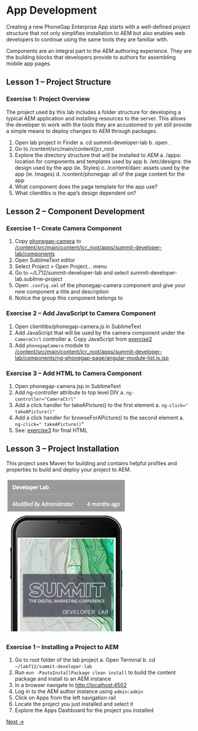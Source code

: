 App Development
=========

Creating a new PhoneGap Enterprise App starts with a well-defined project structure that not only simplifies installation to AEM but also enables web developers to continue using the same tools they are familiar with. 

Components are an integral part to the AEM authoring experience.  They are the building blocks that developers provide to authors for assembling mobile app pages. 

## Lesson 1 – Project Structure

### Exercise 1: Project Overview

The project used by this lab includes a folder structure for developing a typical AEM application and installing resources to the server. This allows the developer to work with the tools they are accustomed to yet still provide a simple means to deploy changes to AEM through packages.

1.  Open lab project in Finder
  a.  cd summit-developer-lab
  b.  open .
2.  Go to  /content/src/main/content/jcr_root 
3.  Explore the directory structure that will be installed to AEM
  a.  /apps: location for components and templates used by app
  b.  /etc/designs: the design used by the app (ie. Styles)
  c.  /content/dam: assets used by the app (ie. Images)
  d.  /content/phonegap: all of the page content for the app
4.  What component does the page template for the app use?
5.  What clientlibs is the app’s design dependent on?

## Lesson 2 – Component Development

### Exercise 1 – Create Camera Component
1.  Copy [phonegap-camera](phonegap-camera) to [/content/src/main/content/jcr_root/apps/summit-developer-lab/components](/content/src/main/content/jcr_root/apps/summit-developer-lab/components)
2.  Open SublimeText editor
3.  Select Project > Open Project… menu
4.  Go to ~/L712/summit-developer-lab and select summit-developer-lab.sublime-project
5.  Open `.config.xml` of the phonegap-camera component and give your new component a title and description
6.  Notice the group this component belongs to

### Exercise 2 – Add JavaScript to Camera Component
1.  Open clientlibs/phonegap-camera.js in SublimeText
2.  Add JavaScript that will be used by the camera component under the `CameraCtrl` controller
  a. Copy JavaScript from [exercise2](exercise2)
3. Add `phonegapCamera` module to [/content/src/main/content/jcr_root/apps/summit-developer-lab/components/ng-phonegap-page/angular-module-list.js.jsp](/content/src/main/content/jcr_root/apps/summit-developer-lab/components/ng-phonegap-page/angular-module-list.js.jsp)

### Exercise 3 – Add HTML to Camera Component
1. Open phonegap-camera.jsp in SublimeText
2. Add ng-controller attribute to top level DIV
  a. `ng-controller="CameraCtrl"`
3. Add a click handler for takeAPicture() to the first <A/> element
  a. `ng-click=" takeAPicture()"`
4. Add a click handler for browseForAPicture() to the second <A/> element
  a. `ng-click=" takeAPicture()”`
5. See: [exercise3](exercise3) for final HTML

## Lesson 3 – Project Installation

This project uses Maven for building and contains helpful profiles and properties to build and deploy your project to AEM.

![Lab Thumbnail](../images/dev-lab-thumbnail.png "Lab Thumbnail")

### Exercise 1 – Installing a Project to AEM
1.  Go to root folder of the lab project 
  a.  Open Terminal
  b.  cd `~/lab712/summit-developer-lab`
2.  Run `mvn -PautoInstallPackage clean install` to build the content package and install to an AEM instance
3.  In a browser navigate to [http://localhost:4502](http://localhost:4502)
4.  Log in to the AEM author instance using `admin:admin`
5.  Click on Apps from the left navigation rail 
6.  Locate the project you just installed and select it
7.  Explore the Apps Dashboard for the project you installed


[Next →](../module4)

